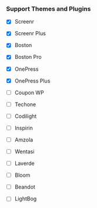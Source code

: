 ### Support Themes and Plugins
- [x] Screenr
- [x] Screenr Plus
- [x] Boston
- [x] Boston Pro
- [x] OnePress
- [x] OnePress Plus
- [ ] Coupon WP
- [ ] Techone
- [ ] Codilight
- [ ] Inspirin
- [ ] Amzola
- [ ] Wentasi
- [ ] Laverde
- [ ] Bloom
- [ ] Beandot
- [ ] LightBog





